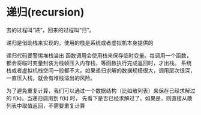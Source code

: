 # 递归(recursion)
去的过程叫“递”，回来的过程叫“归”。

递归是借助栈来实现的，使用的栈是系统或者虚拟机本身提供的

递归代码要警惕堆栈溢出
函数调用会使用栈来保存临时变量。每调用一个函数，都会将临时变量封装为栈帧压入内存栈，等函数执行完成返回时，才出栈。
系统栈或者虚拟机栈空间一般都不大。如果递归求解的数据规模很大，调用层次很深，一直压入栈，就会有堆栈溢出的风险。

为了避免重复计算，我们可以通过一个数据结构（比如散列表）来保存已经求解过的 f(k)。当递归调用到 f(k) 时，
先看下是否已经求解过了。如果是，则直接从散列表中取值返回，不需要重复计算
